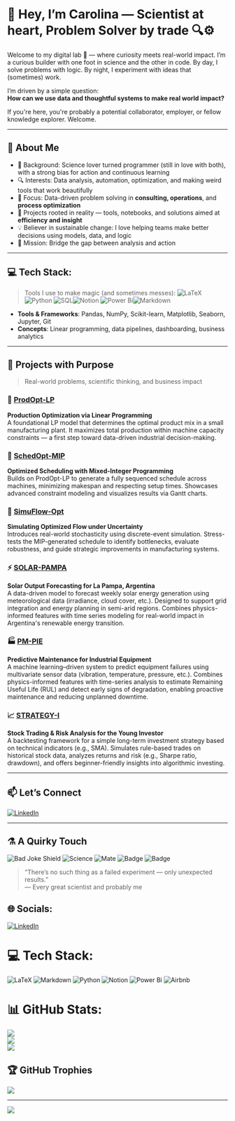 # 👋 Hey, I’m Carolina — Scientist at heart, Problem Solver by trade 🔍⚙️

Welcome to my digital lab 🧬  — where curiosity meets real-world impact.
I’m a curious builder with one foot in science and the other in code.
By day, I solve problems with logic. By night, I experiment with ideas that (sometimes) work.  

I’m driven by a simple question:  
**How can we use data and thoughtful systems to make real world impact?**

If you're here, you're probably a potential collaborator, employer, or fellow knowledge explorer. Welcome.

---

## 🔬 About Me

- 🧠 Background: Science lover turned programmer (still in love with both), with a strong bias for action and continuous learning
- 🔍 Interests: Data analysis, automation, optimization, and making weird tools that work beautifully
- 💼 Focus: Data-driven problem solving in **consulting, operations**, and **process optimization**
- 🧰 Projects rooted in reality — tools, notebooks, and solutions aimed at **efficiency and insight**
- 💡 Believer in sustainable change: I love helping teams make better decisions using models, data, and logic
- 🎯 Mission: Bridge the gap between analysis and action

---

## 💻 Tech Stack:
> Tools I use to make magic (and sometimes messes):
![LaTeX](https://img.shields.io/badge/latex-%23008080.svg?style=for-the-badge&logo=latex&logoColor=white) ![Python](https://img.shields.io/badge/python-3670A0?style=for-the-badge&logo=python&logoColor=ffdd54) ![SQL](https://img.shields.io/badge/SQL-025E8C?style=for-the-badge&logo=postgresql&logoColor=white)![Notion](https://img.shields.io/badge/Notion-%23000000.svg?style=for-the-badge&logo=notion&logoColor=white) ![Power Bi](https://img.shields.io/badge/power_bi-F2C811?style=for-the-badge&logo=powerbi&logoColor=black)![Markdown](https://img.shields.io/badge/markdown-%23000000.svg?style=for-the-badge&logo=markdown&logoColor=white)

- **Tools & Frameworks**: Pandas, NumPy, Scikit-learn, Matplotlib, Seaborn, Jupyter, Git
- **Concepts**: Linear programming, data pipelines, dashboarding, business analytics

---

## 🧪 Projects with Purpose

> Real-world problems, scientific thinking, and business impact

### 🥚 [ProdOpt-LP](https://github.com/coraline-github/ProdOpt-LP)
**Production Optimization via Linear Programming**  
A foundational LP model that determines the optimal product mix in a small manufacturing plant. It maximizes total production within machine capacity constraints — a first step toward data-driven industrial decision-making.

### 🐣 [SchedOpt-MIP](https://github.com/coraline-github/SchedOpt-MIP)
**Optimized Scheduling with Mixed-Integer Programming**  
Builds on ProdOpt-LP to generate a fully sequenced schedule across machines, minimizing makespan and respecting setup times. Showcases advanced constraint modeling and visualizes results via Gantt charts.

### 🐥 [SimuFlow-Opt](https://github.com/coraline-github/SimuFlow-Opt)
**Simulating Optimized Flow under Uncertainty**  
Introduces real-world stochasticity using discrete-event simulation. Stress-tests the MIP-generated schedule to identify bottlenecks, evaluate robustness, and guide strategic improvements in manufacturing systems.

### ⚡ [SOLAR-PAMPA](https://github.com/YOUR_USERNAME/SOLAR-PAMPA)
**Solar Output Forecasting for La Pampa, Argentina**  
A data-driven model to forecast weekly solar energy generation using meteorological data (irradiance, cloud cover, etc.). Designed to support grid integration and energy planning in semi-arid regions. Combines physics-informed features with time series modeling for real-world impact in Argentina's renewable energy transition.

### 🏭 [PM-PIE](https://github.com/YOUR_USERNAME/PM-PIE)
**Predictive Maintenance for Industrial Equipment**  
A machine learning–driven system to predict equipment failures using multivariate sensor data (vibration, temperature, pressure, etc.). Combines physics-informed features with time-series analysis to estimate Remaining Useful Life (RUL) and detect early signs of degradation, enabling proactive maintenance and reducing unplanned downtime.

### 📈 [STRATEGY-I](https://github.com/YOUR_USERNAME/STRATEGY-I)
**Stock Trading & Risk Analysis for the Young Investor**  
A backtesting framework for a simple long-term investment strategy based on technical indicators (e.g., SMA). Simulates rule-based trades on historical stock data, analyzes returns and risk (e.g., Sharpe ratio, drawdown), and offers beginner-friendly insights into algorithmic investing.


---

## 📫 Let’s Connect

[![LinkedIn](https://img.shields.io/badge/LinkedIn-%230077B5?style=flat&logo=linkedin&logoColor=white)](https://linkedin.com/in/carolina-belen-castedo-239565230)

---

## ⚗️ A Quirky Touch

![Bad Joke Shield](https://img.shields.io/badge/Commit%20Messages-80%25%20Sarcasm-orange)
![Science](https://img.shields.io/badge/Lab%20Mood-Chaotic%20Neutral-yellow)
![Mate](https://img.shields.io/badge/Mate-Always-green)
![Badge](https://img.shields.io/badge/Reasoning-Powered%20by%20Caffeine-brown)
![Badge](https://img.shields.io/badge/Impact-%E2%88%9E-blue)

> “There’s no such thing as a failed experiment — only unexpected results.”  
> — Every great scientist and probably me

<!--
**Coraline-github/Coraline-github** is a ✨ _special_ ✨ repository because its `README.md` (this file) appears on your GitHub profile.

Here are some ideas to get you started:

- 🔭 I’m currently working on ...
- 🌱 I’m currently learning ...
- 👯 I’m looking to collaborate on ...
- 🤔 I’m looking for help with ...
- 💬 Ask me about ...
- 📫 How to reach me: ...
- 😄 Pronouns: ...
- ⚡ Fun fact: ...
-->


## 🌐 Socials:
[![LinkedIn](https://img.shields.io/badge/LinkedIn-%230077B5.svg?logo=linkedin&logoColor=white)](https://linkedin.com/in/https://www.linkedin.com/in/carolina-belen-castedo-239565230/) 

# 💻 Tech Stack:
![LaTeX](https://img.shields.io/badge/latex-%23008080.svg?style=for-the-badge&logo=latex&logoColor=white) ![Markdown](https://img.shields.io/badge/markdown-%23000000.svg?style=for-the-badge&logo=markdown&logoColor=white) ![Python](https://img.shields.io/badge/python-3670A0?style=for-the-badge&logo=python&logoColor=ffdd54) ![Notion](https://img.shields.io/badge/Notion-%23000000.svg?style=for-the-badge&logo=notion&logoColor=white) ![Power Bi](https://img.shields.io/badge/power_bi-F2C811?style=for-the-badge&logo=powerbi&logoColor=black) ![Airbnb](https://img.shields.io/badge/Airbnb-%23ff5a5f.svg?style=for-the-badge&logo=Airbnb&logoColor=white)
# 📊 GitHub Stats:
![](https://github-readme-stats.vercel.app/api?username=coraline-github&theme=dark&hide_border=false&include_all_commits=false&count_private=false)<br/>
![](https://nirzak-streak-stats.vercel.app/?user=coraline-github&theme=dark&hide_border=false)<br/>
![](https://github-readme-stats.vercel.app/api/top-langs/?username=coraline-github&theme=dark&hide_border=false&include_all_commits=false&count_private=false&layout=compact)

## 🏆 GitHub Trophies
![](https://github-profile-trophy.vercel.app/?username=coraline-github&theme=cobalt&no-frame=false&no-bg=false&margin-w=4)

---
[![](https://visitcount.itsvg.in/api?id=coraline-github&icon=6&color=1)](https://visitcount.itsvg.in)

<!-- Proudly created with GPRM ( https://gprm.itsvg.in ) -->
